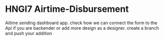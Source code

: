 # HNGI7 Airtime-Disbursement
Aitime sending dashboard app.
check how we can connect the form to the Api if you are backender or add more design as a designer. create a branch and push your addition

